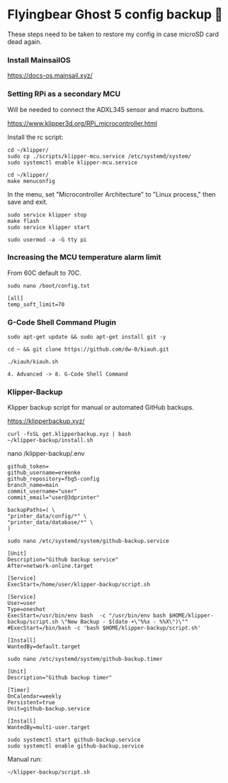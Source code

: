 # Flyingbear Ghost 5 config backup 💾
These steps need to be taken to restore my config in case microSD card dead again.

### Install MainsailOS

https://docs-os.mainsail.xyz/


### Setting RPi as a secondary MCU
Will be needed to connect the ADXL345 sensor and macro buttons.

https://www.klipper3d.org/RPi_microcontroller.html

Install the rc script:
```shell
cd ~/klipper/
sudo cp ./scripts/klipper-mcu.service /etc/systemd/system/
sudo systemctl enable klipper-mcu.service
```

```
cd ~/klipper/
make menuconfig
```
In the menu, set "Microcontroller Architecture" to "Linux process," then save and exit.

```shell
sudo service klipper stop
make flash
sudo service klipper start

sudo usermod -a -G tty pi
```
### Increasing the MCU temperature alarm limit
From 60C default to 70C.
```shell
sudo nano /boot/config.txt

[all]
temp_soft_limit=70
```

### G-Code Shell Command Plugin
```shell
sudo apt-get update && sudo apt-get install git -y

cd ~ && git clone https://github.com/dw-0/kiauh.git
```

```shell
./kiauh/kiauh.sh

4. Advanced -> 8. G-Code Shell Command
```

### Klipper-Backup
Klipper backup script for manual or automated GitHub backups.

https://klipperbackup.xyz/

```shell
curl -fsSL get.klipperbackup.xyz | bash
~/klipper-backup/install.sh
```

nano /klipper-backup/.env
```shell
github_token=
github_username=ereenke
github_repository=fbg5-config
branch_name=main
commit_username="user"
commit_email="user@3dprinter"

backupPaths=( \
"printer_data/config/*" \
"printer_data/database/*" \
)
```

`sudo nano /etc/systemd/system/github-backup.service`
```shell
[Unit]
Description="Github backup service"
After=network-online.target

[Service]
ExecStart=/home/user/klipper-backup/script.sh

[Service]
User=user
Type=oneshot
ExecStart=/usr/bin/env bash  -c "/usr/bin/env bash $HOME/klipper-backup/script.sh \"New Backup - $(date +\"%%x - %%X\")\""
#ExecStart=/bin/bash -c 'bash $HOME/klipper-backup/script.sh'

[Install]
WantedBy=default.target
```

`sudo nano /etc/systemd/system/github-backup.timer`
```shell
[Unit]
Description="Github backup timer"

[Timer]
OnCalendar=weekly
Persistent=true
Unit=github-backup.service

[Install]
WantedBy=multi-user.target
```

```shell
sudo systemctl start github-backup.service
sudo systemctl enable github-backup.service
```

Manual run:
```shell
~/klipper-backup/script.sh
```
